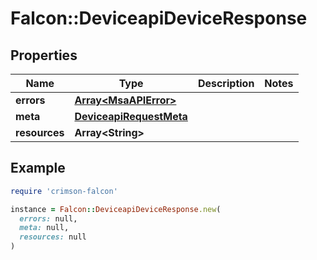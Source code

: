 # Falcon::DeviceapiDeviceResponse

## Properties

| Name | Type | Description | Notes |
| ---- | ---- | ----------- | ----- |
| **errors** | [**Array&lt;MsaAPIError&gt;**](MsaAPIError.md) |  |  |
| **meta** | [**DeviceapiRequestMeta**](DeviceapiRequestMeta.md) |  |  |
| **resources** | **Array&lt;String&gt;** |  |  |

## Example

```ruby
require 'crimson-falcon'

instance = Falcon::DeviceapiDeviceResponse.new(
  errors: null,
  meta: null,
  resources: null
)
```

